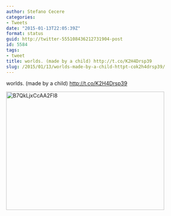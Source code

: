 ```yaml
---
author: Stefano Cecere
categories:
- Tweets
date: "2015-01-13T22:05:39Z"
format: status
guid: http://twitter-555108436212731904-post
id: 5584
tags:
- tweet
title: worlds. (made by a child) http://t.co/K2H4Drsp39
slug: /2015/01/13/worlds-made-by-a-child-httpt-cok2h4drsp39/
---
```


worlds. (made by a child) http://t.co/K2H4Drsp39

<img width="427" height="320" src="http://stefanocecere.com/wp-content/uploads/sites/3/2015/01/B7QkLjxCcAA2Fl8-427x320.jpg" class="attachment-medium" alt="B7QkLjxCcAA2Fl8" />